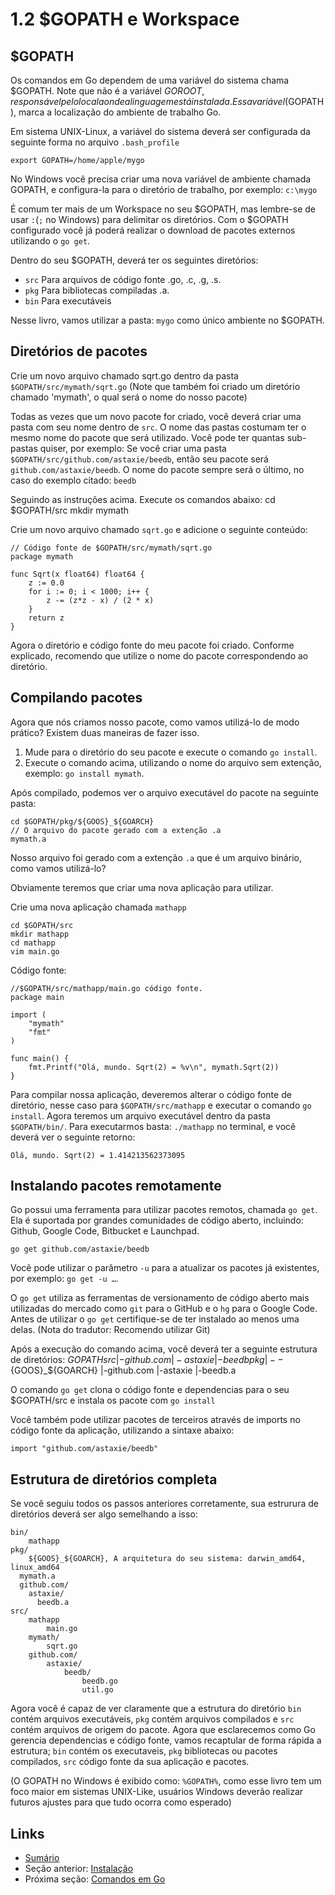 # 1.2 $GOPATH e Workspace

## $GOPATH

Os comandos em Go dependem de uma variável do sistema chama $GOPATH. Note que não é a variável $GOROOT, responsável pelo local aonde a linguagem está instalada.
Essa variável($GOPATH), marca a localização do ambiente de trabalho Go.

Em sistema UNIX-Linux, a variável do sistema deverá ser configurada da seguinte forma no arquivo `.bash_profile`

	export GOPATH=/home/apple/mygo

No Windows você precisa criar uma nova variável de ambiente chamada GOPATH, e configura-la para o diretório de trabalho, por exemplo: `c:\mygo`

É comum ter mais de um Workspace no seu $GOPATH, mas lembre-se de usar `:`(`;` no Windows) para delimitar os diretórios. Com o $GOPATH configurado você já poderá realizar o download de pacotes externos utilizando o `go get`.

Dentro do seu $GOPATH, deverá ter os seguintes diretórios:

- `src` Para arquivos de código fonte .go, .c, .g, .s.
- `pkg` Para bibliotecas compiladas .a.
- `bin` Para executáveis

Nesse livro, vamos utilizar a pasta: `mygo` como único ambiente no $GOPATH.

## Diretórios de pacotes

Crie um novo arquivo chamado sqrt.go dentro da pasta `$GOPATH/src/mymath/sqrt.go` (Note que também foi criado um diretório chamado 'mymath', o qual será o nome do nosso pacote)

Todas as vezes que um novo pacote for criado, você deverá criar uma pasta com seu nome dentro de `src`. O nome das pastas costumam ter o mesmo nome do pacote que será utilizado. Você pode ter quantas sub-pastas quiser, por exemplo: Se você criar uma pasta `$GOPATH/src/github.com/astaxie/beedb`, então seu pacote será `github.com/astaxie/beedb`. O nome do pacote sempre será o último, no caso do exemplo citado: `beedb`

Seguindo as instruções acima.
Execute os comandos abaixo:
	cd $GOPATH/src
	mkdir mymath

Crie um novo arquivo chamado `sqrt.go` e adicione o seguinte conteúdo:

	// Código fonte de $GOPATH/src/mymath/sqrt.go
	package mymath

	func Sqrt(x float64) float64 {
		z := 0.0
		for i := 0; i < 1000; i++ {
			z -= (z*z - x) / (2 * x)
		}
		return z
	}

Agora o diretório e código fonte do meu pacote foi criado. Conforme explicado, recomendo que utilize o nome do pacote correspondendo ao diretório.

## Compilando pacotes

Agora que nós criamos nosso pacote, como vamos utilizá-lo de modo prático? Existem duas maneiras de fazer isso.

1. Mude para o diretório do seu pacote e execute o comando `go install`.
2. Execute o comando acima, utilizando o nome do arquivo sem extenção, exemplo: `go install mymath`.

Após compilado, podemos ver o arquivo executável do pacote na seguinte pasta:

	cd $GOPATH/pkg/${GOOS}_${GOARCH}
	// O arquivo do pacote gerado com a extenção .a
	mymath.a

Nosso arquivo foi gerado com a extenção `.a` que é um arquivo binário, como vamos utilizá-lo?

Obviamente teremos que criar uma nova aplicação para utilizar.

Crie uma nova aplicação chamada `mathapp`

	cd $GOPATH/src
	mkdir mathapp
	cd mathapp
	vim main.go

Código fonte:

	//$GOPATH/src/mathapp/main.go código fonte.
	package main

	import (
		"mymath"
		"fmt"
	)

	func main() {
		fmt.Printf("Olá, mundo. Sqrt(2) = %v\n", mymath.Sqrt(2))
	}

Para compilar nossa aplicação, deveremos alterar o código fonte de diretório, nesse caso para `$GOPATH/src/mathapp` e executar o comando `go install`. Agora teremos um arquivo executável dentro da pasta `$GOPATH/bin/`. Para executarmos basta: `./mathapp` no terminal, e você deverá ver o seguinte retorno:

	Olá, mundo. Sqrt(2) = 1.414213562373095

## Instalando pacotes remotamente

Go possui uma ferramenta para utilizar pacotes remotos, chamada `go get`. Ela é suportada por grandes comunidades de código aberto, incluindo: Github, Google Code, Bitbucket e Launchpad.

	go get github.com/astaxie/beedb

Você pode utilizar o parâmetro `-u` para a atualizar os pacotes já existentes, por exemplo: `go get -u …`.

O `go get` utiliza as ferramentas de versionamento de código aberto mais utilizadas do mercado como `git` para o GitHub e o `hg` para o Google Code.
Antes de utilizar o `go get` certifique-se de ter instalado ao menos uma delas. (Nota do tradutor: Recomendo utilizar Git)

Após a execução do comando acima, você deverá ter a seguinte estrutura de diretórios:
	$GOPATH
		src
		 |-github.com
		 	 |-astaxie
		 	 	 |-beedb
		pkg
		 |--${GOOS}_${GOARCH}
		 	 |-github.com
		 	 	 |-astaxie
		 	 	 	 |-beedb.a

O comando `go get` clona o código fonte e dependencias para o seu $GOPATH/src e instala os pacote com `go install`

Você também pode utilizar pacotes de terceiros através de imports no código fonte da aplicação, utilizando a sintaxe abaixo:

	import "github.com/astaxie/beedb"

## Estrutura de diretórios completa

Se você seguiu todos os passos anteriores corretamente, sua estrurura de diretórios deverá ser algo semelhando a isso:

	bin/
		mathapp
	pkg/
		${GOOS}_${GOARCH}, A arquitetura do seu sistema: darwin_amd64, linux_amd64
      mymath.a
      github.com/
        astaxie/
          beedb.a
	src/
		mathapp
			main.go
		mymath/
			sqrt.go
		github.com/
			astaxie/
				beedb/
					beedb.go
					util.go

Agora você é capaz de ver claramente que a estrutura do diretório `bin` contém arquivos executáveis, `pkg` contém arquivos compilados e `src` contém arquivos de origem do pacote.
Agora que esclarecemos como Go gerencia dependencias e código fonte, vamos recaptular de forma rápida a estrutura; `bin` contém os executaveis, `pkg` bibliotecas ou pacotes compilados, `src` código fonte da sua aplicação e pacotes.

(O GOPATH no Windows é exibido como: `%GOPATH%`, como esse livro tem um foco maior em sistemas UNIX-Like, usuários Windows deverão realizar futuros ajustes para que tudo ocorra como esperado)

## Links

- [Sumário](preface.md)
- Seção anterior: [Instalação](01.1.md)
- Próxima seção: [Comandos em Go](01.3.md)

